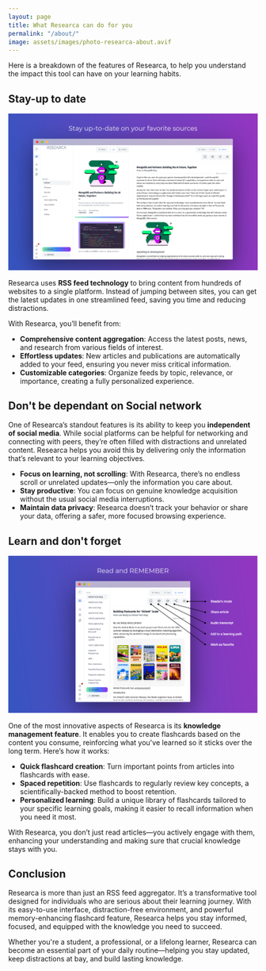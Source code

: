 ```yaml
---
layout: page
title: What Researca can do for you
permalink: "/about/"
image: assets/images/photo-researca-about.avif
---
```


Here is a breakdown of the features of Researca, to help you understand the impact this tool can have on your learning habits.

## Stay-up to date

![Researca home page](/assets/images/browser_mainpage.png)

Researca uses **RSS feed technology** to bring content from hundreds of websites to a single platform. Instead of jumping between sites, you can get the latest updates in one streamlined feed, saving you time and reducing distractions. 

With Researca, you’ll benefit from:
- **Comprehensive content aggregation**: Access the latest posts, news, and research from various fields of interest.
- **Effortless updates**: New articles and publications are automatically added to your feed, ensuring you never miss critical information.
- **Customizable categories**: Organize feeds by topic, relevance, or importance, creating a fully personalized experience.

## Don't be dependant on Social network

One of Researca’s standout features is its ability to keep you **independent of social media**. While social platforms can be helpful for networking and connecting with peers, they’re often filled with distractions and unrelated content. Researca helps you avoid this by delivering only the information that’s relevant to your learning objectives.

- **Focus on learning, not scrolling**: With Researca, there’s no endless scroll or unrelated updates—only the information you care about.
- **Stay productive**: You can focus on genuine knowledge acquisition without the usual social media interruptions.
- **Maintain data privacy**: Researca doesn’t track your behavior or share your data, offering a safer, more focused browsing experience.
## Learn and don't forget

![Researca tablets layout](/assets/images/tablet_features_annotated.png)

One of the most innovative aspects of Researca is its **knowledge management feature**. It enables you to create flashcards based on the content you consume, reinforcing what you've learned so it sticks over the long term. Here’s how it works:

- **Quick flashcard creation**: Turn important points from articles into flashcards with ease.
- **Spaced repetition**: Use flashcards to regularly review key concepts, a scientifically-backed method to boost retention.
- **Personalized learning**: Build a unique library of flashcards tailored to your specific learning goals, making it easier to recall information when you need it most.

With Researca, you don’t just read articles—you actively engage with them, enhancing your understanding and making sure that crucial knowledge stays with you.

## Conclusion

Researca is more than just an RSS feed aggregator. It’s a transformative tool designed for individuals who are serious about their learning journey. With its easy-to-use interface, distraction-free environment, and powerful memory-enhancing flashcard feature, Researca helps you stay informed, focused, and equipped with the knowledge you need to succeed.

Whether you're a student, a professional, or a lifelong learner, Researca can become an essential part of your daily routine—helping you stay updated, keep distractions at bay, and build lasting knowledge.

